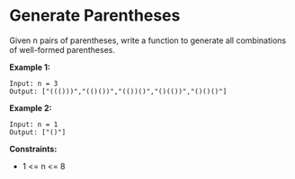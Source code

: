 # Generate Parentheses

Given n pairs of parentheses, write a function to generate all combinations of well-formed parentheses.

**Example 1:**

```
Input: n = 3
Output: ["((()))","(()())","(())()","()(())","()()()"]
```

**Example 2:**

```
Input: n = 1
Output: ["()"]
```

**Constraints:**

* 1 <= n <= 8